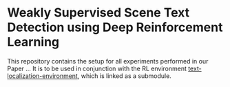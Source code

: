 # Weakly Supervised Scene Text Detection using Deep Reinforcement Learning

This repository contains the setup for all experiments performed in our Paper ...
It is to be used in conjunction with the RL environment [text-localization-environment](https://github.com/emanuel-metzenthin/text-localization-environment), which is linked as a submodule.
